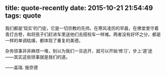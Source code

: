 title: quote-recently
date: 2015-10-21 21:54:49
tags: quote
---

我们都是‘现实’的门徒，它是一切宗教的先师。在寒风凌厉的早晨，在佛堂里守着青灯古卷，和将孩子们赶进车里送他们去搭校车一样难。两者没有好坏之分，都是一样的单调枯燥，都体现了重复的美德。


杂务琐事并非麻烦一堆，别以为我们一旦逃开，就可以开始‘修习’，步上‘道’途——其实这些琐事就是我们的道。

——盖瑞. 施奈德
